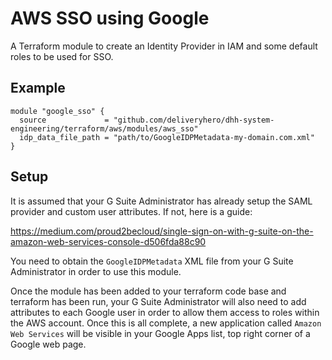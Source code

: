 # AWS SSO using Google

A Terraform module to create an Identity Provider in IAM and some default roles to be used for SSO.

## Example

```hcl
module "google_sso" {
  source             = "github.com/deliveryhero/dhh-system-engineering/terraform/aws/modules/aws_sso"
  idp_data_file_path = "path/to/GoogleIDPMetadata-my-domain.com.xml"
}
```

## Setup

It is assumed that your G Suite Administrator has already setup the SAML provider and custom user attributes. If not, here is a guide:

https://medium.com/proud2becloud/single-sign-on-with-g-suite-on-the-amazon-web-services-console-d506fda88c90

You need to obtain the `GoogleIDPMetadata` XML file from your G Suite Administrator in order to use this module.

Once the module has been added to your terraform code base and terraform has been run, your G Suite Administrator will also need to add attributes to each Google user in order to allow them access to roles within the AWS account. Once this is all complete, a new application called `Amazon Web Services` will be visible in your Google Apps list, top right corner of a Google web page.
